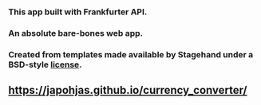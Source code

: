 
### This app built with Frankfurter API.

### An absolute bare-bones web app.

### Created from templates made available by Stagehand under a BSD-style [license](https://github.com/dart-lang/stagehand/blob/master/LICENSE).


## https://japohjas.github.io/currency_converter/
